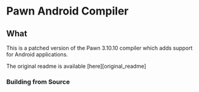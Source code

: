 # Pawn Android Compiler

## What

This is a patched version of the Pawn 3.10.10 compiler which adds support for Android applications.

The original readme is available [here][original_readme]

### Building from Source
